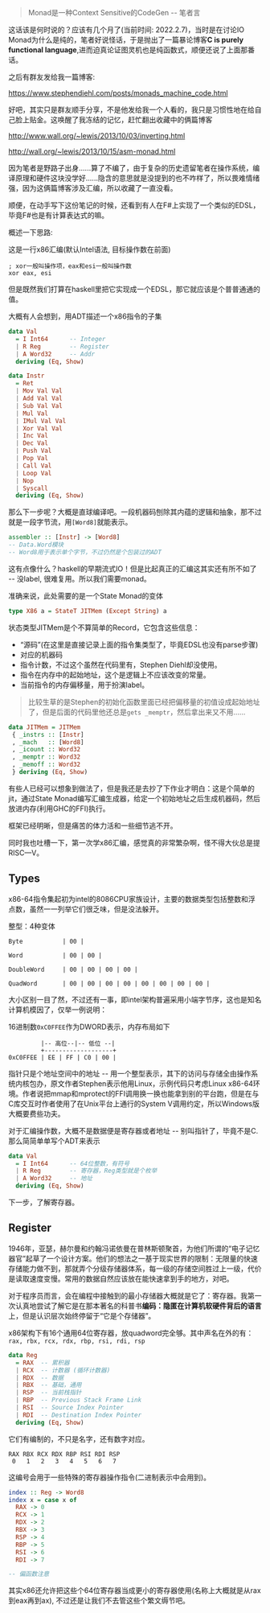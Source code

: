 > Monad是一种Context Sensitive的CodeGen -- 笔者言

这话该是何时说的？应该有几个月了(当前时间: 2022.2.7)，当时是在讨论IO Monad为什么是纯的，笔者好说怪话，于是抛出了一篇暴论博客**C is purely functional language**,进而迫真论证图灵机也是纯函数式，顺便还说了上面那番话。

之后有群友发给我一篇博客:

https://www.stephendiehl.com/posts/monads_machine_code.html

好吧，其实只是群友顺手分享，不是他发给我一个人看的，我只是习惯性地在给自己脸上贴金。这唤醒了我冻结的记忆，赶忙翻出收藏中的俩篇博客

http://www.wall.org/~lewis/2013/10/03/inverting.html

http://wall.org/~lewis/2013/10/15/asm-monad.html

因为笔者是野路子出身......算了不编了，由于复杂的历史遗留笔者在操作系统，编译原理和硬件这块没学好......隐含的意思就是没提到的也不咋样了，所以畏难情绪强，因为这俩篇博客涉及汇编，所以收藏了一直没看。

顺便，在动手写下这份笔记的时候，还看到有人在F#上实现了一个类似的EDSL，毕竟F#也是有计算表达式的嘛。

概述一下思路:

这是一行x86汇编(默认Intel语法, 目标操作数在前面)

```assembly
; xor一般叫操作项，eax和esi一般叫操作数
xor eax, esi
```

但是既然我们打算在haskell里把它实现成一个EDSL，那它就应该是个普普通通的值。

大概有人会想到，用ADT描述一个x86指令的子集

```haskell
data Val
  = I Int64      -- Integer
  | R Reg        -- Register
  | A Word32     -- Addr
  deriving (Eq, Show)

data Instr
  = Ret
  | Mov Val Val
  | Add Val Val
  | Sub Val Val
  | Mul Val
  | IMul Val Val
  | Xor Val Val
  | Inc Val
  | Dec Val
  | Push Val
  | Pop Val
  | Call Val
  | Loop Val
  | Nop
  | Syscall
  deriving (Eq, Show)
```

那么下一步呢？大概是直球编译吧。一段机器码刨除其内蕴的逻辑和抽象，那不过就是一段字节流，用`[Word8]`就能表示。

```haskell
assembler :: [Instr] -> [Word8]
-- Data.Word模块
-- Word8用于表示单个字节，不过仍然是个包装过的ADT
```

这有点像什么？haskell的早期流式IO！但是比起真正的汇编这其实还有所不如了 -- 没label, 很难复用。所以我们需要monad。

准确来说，此处需要的是一个State Monad的变体

```haskell
type X86 a = StateT JITMem (Except String) a
```

状态类型JITMem是个不算简单的Record，它包含这些信息：

+ “源码”(在这里是直接记录上面的指令集类型了，毕竟EDSL也没有parse步骤)
+ 对应的机器码
+ 指令计数，不过这个虽然在代码里有，Stephen Diehl却没使用。
+ 指令在内存中的起始地址，这个是逻辑上不应该改变的常量。
+ 当前指令的内存偏移量，用于扮演label。
  
> 比较生草的是Stephen的初始化函数里面已经把偏移量的初值设成起始地址了，但是后面的代码里他还总是`gets _memptr`，然后拿出来又不用......

```haskell
data JITMem = JITMem
 { _instrs :: [Instr]
 , _mach   :: [Word8]
 , _icount :: Word32
 , _memptr :: Word32
 , _memoff :: Word32
 } deriving (Eq, Show)
```

有些人已经可以想象到做法了，但是我还是去抄了下作业才明白：这是个简单的jit，通过State Monad编写汇编生成器，给定一个初始地址之后生成机器码，然后放进内存(利用GHC的FFI)执行。

框架已经明晰，但是痛苦的体力活和一些细节逃不开。

同时我也吐槽一下，第一次学x86汇编，感觉真的非常繁杂啊，怪不得大伙总是提RISC—V。

## Types

x86-64指令集起初为intel的8086CPU家族设计，主要的数据类型包括整数和浮点数，虽然一一列举它们很乏味，但是没法躲开。

整型：4种变体

```
Byte           | 00 |

Word           | 00 | 00 |  

DoubleWord     | 00 | 00 | 00 | 00 |

QuadWord       | 00 | 00 | 00 | 00 | 00 | 00 | 00 | 00 |
```

大小区别一目了然，不过还有一事，即intel架构普遍采用小端字节序，这也是知名计算机模因了，仅举一例说明：

16进制数`0xC0FFEE`作为DWORD表示，内存布局如下

```
         |-- 高位--|-- 低位 --|
         +-------------------+
0xC0FFEE | EE | FF | C0 | 00 |
```

指针只是个地址空间中的地址 -- 用一个整型表示，其下的访问与存储全由操作系统内核包办，原文作者Stephen表示他用Linux，示例代码只考虑Linux x86-64环境。作者说把mmap和mprotect的FFI调用换一换也能拿到别的平台跑，但是在与C库交互时作者使用了在Unix平台上通行的System V调用约定，所以Windows版大概要费些功夫。

对于汇编操作数，大概不是数据便是寄存器或者地址 -- 别叫指针了，毕竟不是C. 那么简简单单写个ADT来表示

```haskell
data Val
  = I Int64      -- 64位整数，有符号
  | R Reg        -- 寄存器，Reg类型就是个枚举
  | A Word32     -- 地址
  deriving (Eq, Show)
```

下一步，了解寄存器。

## Register

1946年，亚瑟，赫尔曼和约翰冯诺依曼在普林斯顿聚首，为他们所谓的“电子记忆器官”起草了一个设计方案。他们的想法之一基于现实世界的限制：无限量的快速存储能力做不到，那就弄个分级存储器体系，每一级的存储空间胜过上一级，代价是读取速度变慢。常用的数据自然应该放在能快速拿到手的地方，对吧。

对于程序员而言，会在编程中接触到的最小存储器大概就是它了：寄存器。我第一次认真地尝试了解它是在那本著名的科普书**编码：隐匿在计算机软硬件背后的语言**上，但是认识层次始终停留于“它是个存储器”。

x86架构下有16个通用64位寄存器，放quadword完全够。其中声名在外的有：`rax, rbx, rcx, rdx, rbp, rsi, rdi, rsp`

```haskell
data Reg
  = RAX  -- 累积器
  | RCX  -- 计数器 (循环计数器)
  | RDX  -- 数据
  | RBX  -- 基础，通用
  | RSP  -- 当前栈指针
  | RBP  -- Previous Stack Frame Link
  | RSI  -- Source Index Pointer
  | RDI  -- Destination Index Pointer
  deriving (Eq, Show)
```

它们有编制的，不只是名字，还有数字对应。

```
RAX RBX RCX	RDX	RBP	RSI	RDI	RSP
 0	 1	 2	 3	 4	 5	 6	 7
```

这编号会用于一些特殊的寄存器操作指令(二进制表示中会用到)。

```haskell
index :: Reg -> Word8
index x = case x of
  RAX -> 0
  RCX -> 1
  RDX -> 2
  RBX -> 3
  RSP -> 4
  RBP -> 5
  RSI -> 6
  RDI -> 7

-- 偏函数注意
```

其实x86还允许把这些个64位寄存器当成更小的寄存器使用(名称上大概就是从rax到eax再到ax), 不过还是让我们不去管这些个繁文缛节吧。

